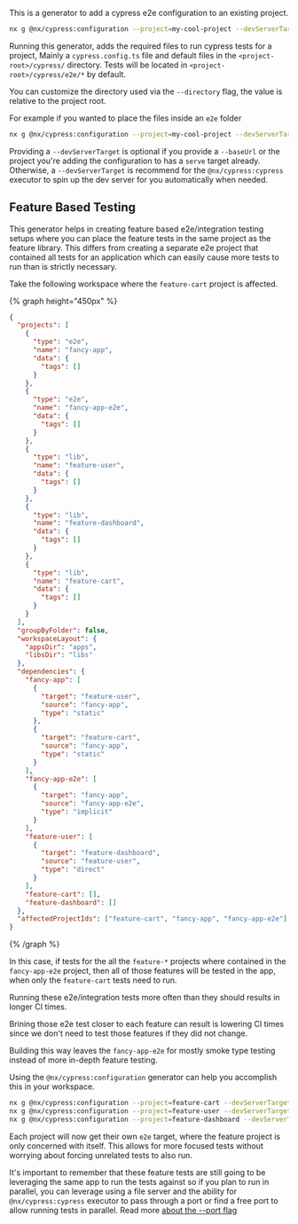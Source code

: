 This is a generator to add a cypress e2e configuration to an existing project.

```bash
nx g @nx/cypress:configuration --project=my-cool-project --devServerTarget=some-app:serve
```

Running this generator, adds the required files to run cypress tests for a project,
Mainly a `cypress.config.ts` file and default files in the `<project-root>/cypress/` directory.
Tests will be located in `<project-root>/cypress/e2e/*` by default.

You can customize the directory used via the `--directory` flag, the value is relative to the project root.

For example if you wanted to place the files inside an `e2e` folder

```bash
nx g @nx/cypress:configuration --project=my-cool-project --devServerTarget=some-app:serve --directory=e2e
```

Providing a `--devServerTarget` is optional if you provide a `--baseUrl` or the project you're adding the configuration to has a `serve` target already.
Otherwise, a `--devServerTarget` is recommend for the `@nx/cypress:cypress` executor to spin up the dev server for you automatically when needed.

## Feature Based Testing

This generator helps in creating feature based e2e/integration testing setups where you can place the feature tests in the same project as the feature library.
This differs from creating a separate e2e project that contained all tests for an application which can easily cause more tests to run than is strictly necessary.

Take the following workspace where the `feature-cart` project is affected.

{% graph height="450px" %}

```json
{
  "projects": [
    {
      "type": "e2e",
      "name": "fancy-app",
      "data": {
        "tags": []
      }
    },
    {
      "type": "e2e",
      "name": "fancy-app-e2e",
      "data": {
        "tags": []
      }
    },
    {
      "type": "lib",
      "name": "feature-user",
      "data": {
        "tags": []
      }
    },
    {
      "type": "lib",
      "name": "feature-dashboard",
      "data": {
        "tags": []
      }
    },
    {
      "type": "lib",
      "name": "feature-cart",
      "data": {
        "tags": []
      }
    }
  ],
  "groupByFolder": false,
  "workspaceLayout": {
    "appsDir": "apps",
    "libsDir": "libs"
  },
  "dependencies": {
    "fancy-app": [
      {
        "target": "feature-user",
        "source": "fancy-app",
        "type": "static"
      },
      {
        "target": "feature-cart",
        "source": "fancy-app",
        "type": "static"
      }
    ],
    "fancy-app-e2e": [
      {
        "target": "fancy-app",
        "source": "fancy-app-e2e",
        "type": "implicit"
      }
    ],
    "feature-user": [
      {
        "target": "feature-dashboard",
        "source": "feature-user",
        "type": "direct"
      }
    ],
    "feature-cart": [],
    "feature-dashboard": []
  },
  "affectedProjectIds": ["feature-cart", "fancy-app", "fancy-app-e2e"]
}
```

{% /graph %}

In this case, if tests for the all the `feature-*` projects where contained in the `fancy-app-e2e` project, then all of those features will be tested in the app, when only the `feature-cart` tests need to run.

Running these e2e/integration tests more often than they should results in longer CI times.

Brining those e2e test closer to each feature can result is lowering CI times since we don't need to test those features if they did not change.

Building this way leaves the `fancy-app-e2e` for mostly smoke type testing instead of more in-depth feature testing.

Using the `@nx/cypress:configuration` generator can help you accomplish this in your workspace.

```bash
nx g @nx/cypress:configuration --project=feature-cart --devServerTarget=fancy-app:serve
nx g @nx/cypress:configuration --project=feature-user --devServerTarget=fancy-app:serve
nx g @nx/cypress:configuration --project=feature-dashboard --devServerTarget=fancy-app:serve
```

Each project will now get their own `e2e` target, where the feature project is only concerned with itself. This allows for more focused tests without worrying about forcing unrelated tests to also run.

It's important to remember that these feature tests are still going to be leveraging the same app to run the tests against so if you plan to run in parallel, you can leverage using a file server and the ability for `@nx/cypress:cypress` executor to pass through a port or find a free port to allow running tests in parallel. Read more [about the --port flag](/nx-api/cypress/executors/cypress#port)
